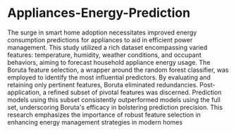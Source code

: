 # Appliances-Energy-Prediction
The surge in smart home adoption necessitates improved energy consumption predictions for appliances to aid in efficient power management. This study utilized a rich dataset encompassing varied features: temperature, humidity, weather conditions, and occupant behaviors, aiming to forecast household appliance energy usage. The Boruta feature selection, a wrapper around the random forest classifier, was employed to identify the most influential predictors. By evaluating and retaining only pertinent features, Boruta eliminated redundancies. Post-application, a refined subset of pivotal features was discerned. Prediction models using this subset consistently outperformed models using the full set, underscoring Boruta's efficacy in bolstering prediction precision. This research emphasizes the importance of robust feature selection in enhancing energy management strategies in modern homes
